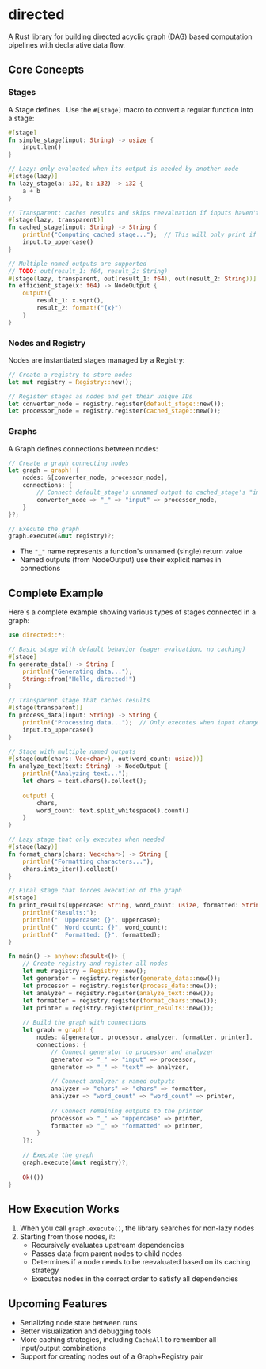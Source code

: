 # directed

A Rust library for building directed acyclic graph (DAG) based computation pipelines with declarative data flow.

## Core Concepts

### Stages

A Stage defines . Use the `#[stage]` macro to convert a regular function into a stage:

```rust
#[stage]
fn simple_stage(input: String) -> usize {
    input.len()
}

// Lazy: only evaluated when its output is needed by another node
#[stage(lazy)]
fn lazy_stage(a: i32, b: i32) -> i32 {
    a + b
}

// Transparent: caches results and skips reevaluation if inputs haven't changed
#[stage(lazy, transparent)]
fn cached_stage(input: String) -> String {
    println!("Computing cached_stage...");  // This will only print if input changes
    input.to_uppercase()
}

// Multiple named outputs are supported
// TODO: out(result_1: f64, result_2: String)
#[stage(lazy, transparent, out(result_1: f64), out(result_2: String))]
fn efficient_stage(x: f64) -> NodeOutput {
    output!{
        result_1: x.sqrt(),
        result_2: format!("{x}")
    }
}
```

### Nodes and Registry

Nodes are instantiated stages managed by a Registry:

```rust
// Create a registry to store nodes
let mut registry = Registry::new();

// Register stages as nodes and get their unique IDs
let converter_node = registry.register(default_stage::new());
let processor_node = registry.register(cached_stage::new());
```

### Graphs

A Graph defines connections between nodes:

```rust
// Create a graph connecting nodes
let graph = graph! {
    nodes: &[converter_node, processor_node],
    connections: {
        // Connect default_stage's unnamed output to cached_stage's "input"
        converter_node => "_" => "input" => processor_node,
    }
}?;

// Execute the graph
graph.execute(&mut registry)?;
```

- The `"_"` name represents a function's unnamed (single) return value
- Named outputs (from NodeOutput) use their explicit names in connections

## Complete Example

Here's a complete example showing various types of stages connected in a graph:

```rust
use directed::*;

// Basic stage with default behavior (eager evaluation, no caching)
#[stage]
fn generate_data() -> String {
    println!("Generating data...");
    String::from("Hello, directed!")
}

// Transparent stage that caches results
#[stage(transparent)]
fn process_data(input: String) -> String {
    println!("Processing data...");  // Only executes when input changes
    input.to_uppercase()
}

// Stage with multiple named outputs
#[stage(out(chars: Vec<char>), out(word_count: usize))]
fn analyze_text(text: String) -> NodeOutput {
    println!("Analyzing text...");
    let chars = text.chars().collect();
    
    output! {
        chars,
        word_count: text.split_whitespace().count()
    }
}

// Lazy stage that only executes when needed
#[stage(lazy)]
fn format_chars(chars: Vec<char>) -> String {
    println!("Formatting characters...");
    chars.into_iter().collect()
}

// Final stage that forces execution of the graph
#[stage]
fn print_results(uppercase: String, word_count: usize, formatted: String) {
    println!("Results:");
    println!("  Uppercase: {}", uppercase);
    println!("  Word count: {}", word_count);
    println!("  Formatted: {}", formatted);
}

fn main() -> anyhow::Result<()> {
    // Create registry and register all nodes
    let mut registry = Registry::new();
    let generator = registry.register(generate_data::new());
    let processor = registry.register(process_data::new());
    let analyzer = registry.register(analyze_text::new());
    let formatter = registry.register(format_chars::new());
    let printer = registry.register(print_results::new());
    
    // Build the graph with connections
    let graph = graph! {
        nodes: &[generator, processor, analyzer, formatter, printer],
        connections: {
            // Connect generator to processor and analyzer
            generator => "_" => "input" => processor,
            generator => "_" => "text" => analyzer,
            
            // Connect analyzer's named outputs
            analyzer => "chars" => "chars" => formatter,
            analyzer => "word_count" => "word_count" => printer,
            
            // Connect remaining outputs to the printer
            processor => "_" => "uppercase" => printer,
            formatter => "_" => "formatted" => printer,
        }
    }?;
    
    // Execute the graph
    graph.execute(&mut registry)?;
    
    Ok(())
}
```

## How Execution Works

1. When you call `graph.execute()`, the library searches for non-lazy nodes
2. Starting from those nodes, it:
   - Recursively evaluates upstream dependencies
   - Passes data from parent nodes to child nodes
   - Determines if a node needs to be reevaluated based on its caching strategy
   - Executes nodes in the correct order to satisfy all dependencies

## Upcoming Features

- Serializing node state between runs
- Better visualization and debugging tools
- More caching strategies, including `CacheAll` to remember all input/output combinations
- Support for creating nodes out of a Graph+Registry pair
